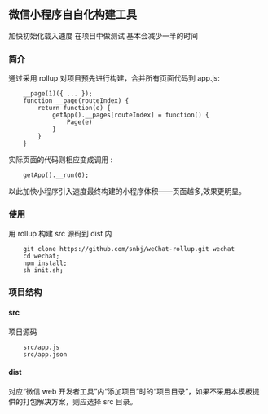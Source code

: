 
## 微信小程序自自化构建工具

加快初始化载入速度 在项目中做测试 基本会减少一半的时间

### 简介

通过采用 rollup 对项目预先进行构建，合并所有页面代码到 app.js:

```程序入口
    __page(1)({ ... });
    function __page(routeIndex) {
        return function(e) {
            getApp().__pages[routeIndex] = function() {
                Page(e)
            }
        }
    }
```

实际页面的代码则相应变成调用 :

```页面
    getApp().__run(0);
```

以此加快小程序引入速度最终构建的小程序体积——页面越多,效果更明显。


### 使用

用 rollup 构建 src 源码到 dist 内

```shell
    git clone https://github.com/snbj/weChat-rollup.git wechat
    cd wechat;
    npm install;
    sh init.sh;
```

### 项目结构 

#### src

项目源码

```shell
    src/app.js
    src/app.json
```

#### dist

对应“微信 web 开发者工具”内“添加项目”时的“项目目录”，如果不采用本模板提供的打包解决方案，则应选择 src 目录。
